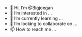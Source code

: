 - 👋 Hi, I’m @Bigjoegan
- 👀 I’m interested in ...
- 🌱 I’m currently learning ...
- 💞️ I’m looking to collaborate on ...
- 📫 How to reach me ...

<!---
Bigjoegan/Bigjoegan is a ✨ special ✨ repository because its `README.md` (this file) appears on your GitHub profile.
You can click the Preview link to take a look at your changes.
--->
